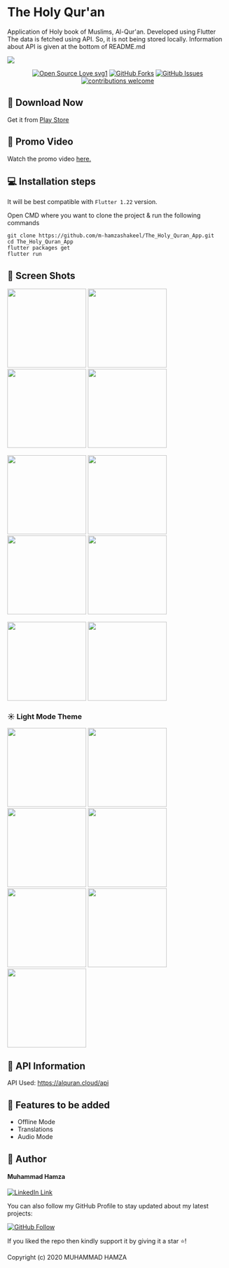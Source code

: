 # The Holy Qur'an

Application of Holy book of Muslims, Al-Qur'an. Developed using Flutter
The data is fetched using API. So, it is not being stored locally. Information about API is given at the bottom of README.md

<img src="https://user-images.githubusercontent.com/43790152/115227888-7fd07b80-a12a-11eb-9f82-947c768ba655.png">

<div align="center">

[![Open Source Love svg1](https://badges.frapsoft.com/os/v1/open-source.svg?v=103)](#)
[![GitHub Forks](https://img.shields.io/github/forks/saadhaxxan/Car_Game_Python_Pygame.svg?style=social&label=Fork&maxAge=2592000)](https://github.com/m-hamzashakeel/The_Holy_Quran_App/fork)
[![GitHub Issues](https://img.shields.io/github/issues/saadhaxxan/Car_Game_Python_Pygame.svg?style=flat&label=Issues&maxAge=2592000)](https://github.com/m-hamzashakeel/The_Holy_Quran_App/issues)
[![contributions welcome](https://img.shields.io/badge/contributions-welcome-brightgreen.svg?style=flat&label=Contributions&colorA=red&colorB=black	)](#)

</div>

## 📁 Download Now

Get it from <a href="https://play.google.com/store/apps/details?id=com.hmz.al_quran">Play Store</a>

## 🎥 Promo Video

Watch the promo video <a href="https://www.youtube.com/watch?v=ghD5H9TF9sU&ab_channel=HappyFluttering">here.</a>

## 💻 Installation steps

It will be best compatible with `Flutter 1.22` version.

Open CMD where you want to clone the project & run the following commands

```
git clone https://github.com/m-hamzashakeel/The_Holy_Quran_App.git
cd The_Holy_Quran_App
flutter packages get
flutter run
```

## 📱 Screen Shots

<img src="https://user-images.githubusercontent.com/43790152/115233270-1c961780-a131-11eb-9dcd-16338c78f222.gif" width=180> <img src="https://user-images.githubusercontent.com/43790152/115108730-73fa8300-9f8b-11eb-9001-2c57b12e059d.jpg" width=180> <img src="https://user-images.githubusercontent.com/43790152/115233367-3f283080-a131-11eb-98e1-247dd43cf8ef.gif" width=180> <img src="https://user-images.githubusercontent.com/43790152/115233411-4f401000-a131-11eb-91fb-d355fca4ae38.gif" width=180>

<img src="https://user-images.githubusercontent.com/43790152/115233478-64b53a00-a131-11eb-88a2-88284cce1769.gif" width=180> <img src="https://user-images.githubusercontent.com/43790152/115233470-60891c80-a131-11eb-9057-c177509d2f0c.gif" width=180> <img src="https://user-images.githubusercontent.com/43790152/115233480-667efd80-a131-11eb-8dfb-adff08cfc463.gif" width=180> <img src="https://user-images.githubusercontent.com/43790152/115233600-8b737080-a131-11eb-8ee5-bed207a234cc.gif" width=180>

<img src="https://user-images.githubusercontent.com/43790152/115108661-1cf4ae00-9f8b-11eb-8947-2cbfae98016e.jpg" width=180> <img src="https://user-images.githubusercontent.com/43790152/115108613-da32d600-9f8a-11eb-88dd-057b1304631a.jpg" width=180> 

### ☀ Light Mode Theme

<img src="https://user-images.githubusercontent.com/43790152/115233109-f40e1d80-a130-11eb-8c3a-ac3e2686dbad.gif" width=180> <img src="https://user-images.githubusercontent.com/43790152/115233686-a7771200-a131-11eb-9502-ba8d63a40157.jpeg" width=180> <img src="https://user-images.githubusercontent.com/43790152/115233677-a5ad4e80-a131-11eb-925c-8adfa04c6876.jpeg" width=180> <img src="https://user-images.githubusercontent.com/43790152/115233689-a80fa880-a131-11eb-888e-e5d97424f9f2.jpeg" width=180> <img src="https://user-images.githubusercontent.com/43790152/115233684-a6de7b80-a131-11eb-86cd-7d3ca74fcd79.jpeg" width=180> <img src="https://user-images.githubusercontent.com/43790152/115233681-a645e500-a131-11eb-8e85-10343086412e.jpeg" width=180> <img src="https://user-images.githubusercontent.com/43790152/115233695-a8a83f00-a131-11eb-9bed-202292be47e7.jpeg" width=180> 


## 🔗 API Information

API Used: https://alquran.cloud/api

## 🎯 Features to be added

- Offline Mode
- Translations
- Audio Mode

## 🧑 Author

#### Muhammad Hamza
[![LinkedIn Link](https://img.shields.io/badge/Connect-Hamza-blue.svg?logo=linkedin&longCache=true&style=social&label=Connect
)](https://www.linkedin.com/in/mhamzadev)

You can also follow my GitHub Profile to stay updated about my latest projects:

[![GitHub Follow](https://img.shields.io/badge/Connect-Hamza-blue.svg?logo=Github&longCache=true&style=social&label=Follow)](https://github.com/m-hamzashakeel)

If you liked the repo then kindly support it by giving it a star ⭐!

Copyright (c) 2020 MUHAMMAD HAMZA